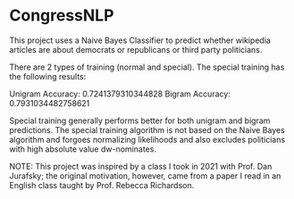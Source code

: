 # CongressNLP
This project uses a Naive Bayes Classifier to predict whether wikipedia articles are about democrats or republicans or third party politicians.

There are 2 types of training (normal and special). The special training has the following results:

Unigram Accuracy: 0.7241379310344828
Bigram Accuracy: 0.7931034482758621

Special training generally performs better for both unigram and bigram predictions. The special training algorithm
is not based on the Naive Bayes algorithm and forgoes normalizing likelihoods and also excludes politicians with high
absolute value dw-nominates.


NOTE: This project was inspired by a class I took in 2021 with Prof. Dan Jurafsky; the original motivation, however, came from a paper I read in an English class
taught by Prof. Rebecca Richardson.
